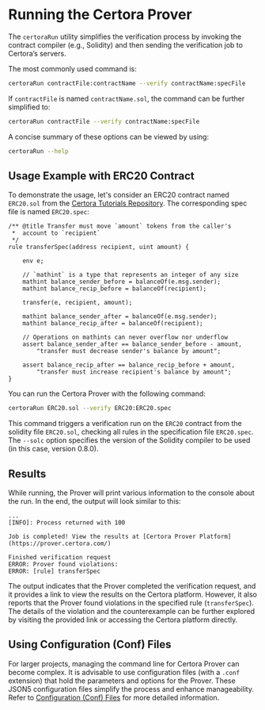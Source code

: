 # Running the Certora Prover

The `certoraRun` utility simplifies the verification process by invoking the contract compiler (e.g., Solidity) and then sending the verification job to Certora’s servers.

The most commonly used command is:

```bash
certoraRun contractFile:contractName --verify contractName:specFile
```

If `contractFile` is named `contractName.sol`, the command can be further simplified to:

```bash
certoraRun contractFile --verify contractName:specFile
```

A concise summary of these options can be viewed by using:

```bash
certoraRun --help
```

## Usage Example with ERC20 Contract

To demonstrate the usage, let's consider an ERC20 contract named `ERC20.sol` from the [Certora Tutorials Repository](https://github.com/Certora/tutorials-code/blob/master/lesson2_started/erc20/ERC20.sol). The corresponding spec file is named `ERC20.spec`:

```cvl
/** @title Transfer must move `amount` tokens from the caller's
 *  account to `recipient`
 */
rule transferSpec(address recipient, uint amount) {

    env e;
    
    // `mathint` is a type that represents an integer of any size
    mathint balance_sender_before = balanceOf(e.msg.sender);
    mathint balance_recip_before = balanceOf(recipient);

    transfer(e, recipient, amount);

    mathint balance_sender_after = balanceOf(e.msg.sender);
    mathint balance_recip_after = balanceOf(recipient);

    // Operations on mathints can never overflow nor underflow
    assert balance_sender_after == balance_sender_before - amount,
        "transfer must decrease sender's balance by amount";

    assert balance_recip_after == balance_recip_before + amount,
        "transfer must increase recipient's balance by amount";
}
``` 

You can run the Certora Prover with the following command:

```bash
certoraRun ERC20.sol --verify ERC20:ERC20.spec
```

This command triggers a verification run on the `ERC20` contract from the solidity file `ERC20.sol`, checking all rules in the specification file `ERC20.spec`. The `--solc` option specifies the version of the Solidity compiler to be used (in this case, version 0.8.0).

## Results

While running, the Prover will print various information to the console about the run. In the end, the output will look similar to this:

```text
...
[INFO]: Process returned with 100

Job is completed! View the results at [Certora Prover Platform](https://prover.certora.com/)

Finished verification request
ERROR: Prover found violations:
ERROR: [rule] transferSpec
```

The output indicates that the Prover completed the verification request, and it provides a link to view the results on the Certora platform. However, it also reports that the Prover found violations in the specified rule (`transferSpec`). The details of the violation and the counterexample can be further explored by visiting the provided link or accessing the Certora platform directly.

## Using Configuration (Conf) Files

For larger projects, managing the command line for Certora Prover can become complex. It is advisable to use configuration files (with a `.conf` extension) that hold the parameters and options for the Prover. These JSON5 configuration files simplify the process and enhance manageability. Refer to [Configuration (Conf) Files](https://docs.certora.com/en/latest/docs/prover/cli/conf-file-api.html#conf-files) for more detailed information.